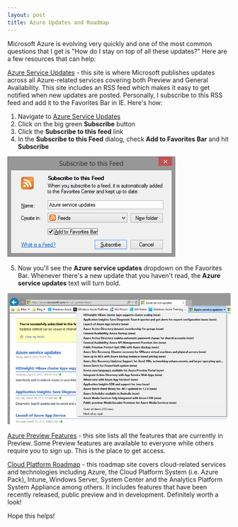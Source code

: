 ```yaml
---
layout: post
title: Azure Updates and Roadmap
---
```


Microsoft Azure is evolving very quickly and one of the most common questions that I get is "How do I stay on top of all these updates?"  Here are a few resources that can help:

[Azure Service Updates](http://azure.microsoft.com/en-us/updates/) - this site is where Microsoft publishes updates across all Azure-related services covering both Preview and General Availability.  This site includes an RSS feed which makes it easy to get notified when new updates are posted.  Personally, I subscribe to this RSS feed and add it to the Favorites Bar in IE.  Here's how:

  1. Navigate to [Azure Service Updates](http://azure.microsoft.com/en-us/updates/)
  2. Click on the big green **Subscribe** button
  3. Click the **Subscribe to this feed** link
  4. In the **Subscribe to this Feed** dialog, check **Add to Favorites Bar** and hit **Subscribe**


  ![Subscribe to this Feed](/images/subscribe_to_this_feed.png)

  5. Now you'll see the **Azure service updates** dropdown on the Favorites Bar.  Whenever there's a new update that you haven't read, the **Azure service updates** text will turn bold.

  ![Favorites Bar](/images/favorites_bar.png)



[Azure Preview Features](http://azure.microsoft.com/en-us/services/preview/) - this site lists all the features that are currently in Preview.  Some Preview features are available to everyone while others require you to sign up.  This is the place to get access.


[Cloud Platform Roadmap](http://www.microsoft.com/en-us/server-cloud/roadmap/) - this roadmap site covers cloud-related services and technologies including Azure, the Cloud Platform System (i.e. Azure Pack), Intune, Windows Server, System Center and the Analytics Platform System Appliance among others.  It includes features that have been recently released, public preview and in development.  Definitely worth a look!


Hope this helps!
